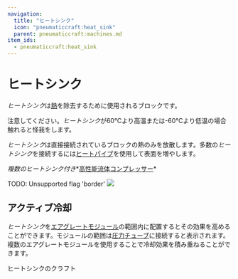 ```yaml
---
navigation:
  title: "ヒートシンク"
  icon: "pneumaticcraft:heat_sink"
  parent: pneumaticcraft:machines.md
item_ids:
  - pneumaticcraft:heat_sink
---
```


# ヒートシンク

*ヒートシンク*は[熱](../heat.md)を除去するために使用されるブロックです。

注意してください。*ヒートシンク*が60℃より高温または-60℃より低温の場合触れると怪我をします。

*ヒートシンク*は直接接続されているブロックの熱のみを放散します。多数の*ヒートシンク*を接続するには[ヒートパイプ](./heat_pipe.md)を使用して表面を増やします。

*複数のヒートシンク付き**[高性能流体コンプレッサー](../advanced_liquid_compressor.md)* 

TODO: Unsupported flag 'border'
![](heat_sinks.png)

## アクティブ冷却

*ヒートシンク*を[エアグレートモジュール](../air_grate_module.md#active_cooling)の範囲内に配置するとその効果を高めることができます。モジュールの範囲は[圧力チューブ](../pressure_tubes.md)に接続すると表示されます。複数のエアグレートモジュールを使用することで冷却効果を積み重ねることができます。

ヒートシンクのクラフト

<Recipe id="pneumaticcraft:heat_sink" />


